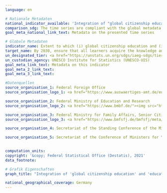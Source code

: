 ```yaml
---
language: en    

# Nationale Metadaten    
national_indicator_available: 'Integration of "global citizenship education" and "education for sustainable development" into the education system'    
comparison_sdg: The time series are compliant with the global metadata.    
goal_meta_national_link_text: Metadata on the presented time series    

# Globale Metadaten    
indicator_name: Extent to which (i) global citizenship education and (ii) education for sustainable development are mainstreamed in (a) national education policies, (b) curricula, (c) teacher education, and (d) student assessment    
target_name: By 2030, ensure that all learners acquire the knowledge and skills needed to promote sustainable development, including, among others, through education for sustainable development and sustainable lifestyles, human rights, gender equality, promotion of a culture of peace and non-violence, global citizenship and appreciation of cultural diversity and of culture's contribution to sustainable development    
un_designated_tier: <a href="https://unstats.un.org/sdgs/iaeg-sdgs/tier-classification/" title="Click here for more information on the UN tier classification."  target="_blank">Tier II</a>    
un_custodian_agency: UNESCO Institute for Statistics (UNESCO-UIS)    
goal_meta_link_text: Metadata on this indicator    
goal_meta_2_link_text:     
goal_meta_3_link_text:         

#Datenquellen
source_organisation_1: Federal Foreign Office
source_organisation_logo_1: <a href="https://www.auswaertiges-amt.de/en"><img src="https://g205sdgs.github.io/sdg-indicators/public/OrgImgEn/aa.png" alt="Logo aa" style="height:60px; width:148px" /></a>

source_organisation_2: Federal Ministry of Education and Research
source_organisation_logo_2: <a href="https://www.bmbf.de/"><img src="https://g205sdgs.github.io/sdg-indicators/public/OrgImgEn/bmbf.png" alt="Logo bmbf" style="height:60px; width:148px" /></a>

source_organisation_3: Federal Ministry for Family Affairs, Senior Citizens, Women and Youth
source_organisation_logo_3: <a href="https://www.bmfsfj.de/bmfsfj/meta/en"><img src="https://g205sdgs.github.io/sdg-indicators/public/OrgImgEn/bmfsfj.png" alt="Logo bmfsfj" style="height:60px; width:148px" /></a>

source_organisation_4: Secretariat of the Standing Conference of the Ministers of Education and Cultural Affairs of the Länder in the Federal Republic of Germany (KMK)

source_organisation_5: Secretariat of the Conference of Ministers for Youth and Family Affairs of the Länder in the Federal Republic of Germany

    
computation_units:     
copyright: '&copy; Federal Statistical Office (Destatis), 2021'    
data_footnote:     

# Grafik Eigenschaften    
graph_title: "Integration of 'global citizenship education' and 'education for sustainable development' in the education system"    

national_geographical_coverage: Germany    
---
```


<span></span>